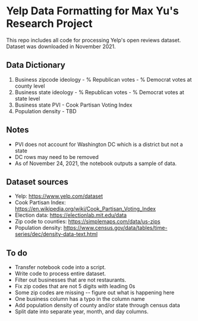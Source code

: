 # Yelp Data Formatting for Max Yu's Research Project

This repo includes all code for processing Yelp's open reviews dataset. Dataset was downloaded in November 2021.

## Data Dictionary

1. Business zipcode ideology - % Republican votes - % Democrat votes at county level
2. Business state ideology - % Republican votes - % Democrat votes at state level
3. Business state PVI - Cook Partisan Voting Index
4. Population density - TBD

## Notes

* PVI does not account for Washington DC which is a district but not a state
* DC rows may need to be removed
* As of November 24, 2021, the notebook outputs a sample of data.


## Dataset sources

* Yelp: https://www.yelp.com/dataset
* Cook Partisan Index: https://en.wikipedia.org/wiki/Cook_Partisan_Voting_Index
* Election data: https://electionlab.mit.edu/data
* Zip code to counties: https://simplemaps.com/data/us-zips
* Population density: https://www.census.gov/data/tables/time-series/dec/density-data-text.html


## To do

* Transfer notebook code into a script.
* Write code to process entire dataset.
* Filter out businesses that are not restaurants.
* Fix zip codes that are not 5 digits with leading 0s
* Some zip codes are missing -- figure out what is happening here
* One business column has a typo in the column name
* Add population density of county and/or state through census data
* Split date into separate year, month, and day columns.